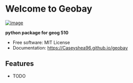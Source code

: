# Welcome to Geobay


[![image](https://img.shields.io/pypi/v/geoproject510.svg)](https://pypi.python.org/pypi/GeoBay)


**python package for geog 510**


-   Free software: MIT License
-   Documentation: <https://Caseyshea96.github.io/geobay>


## Features

-   TODO
